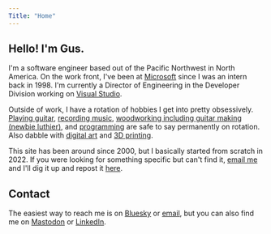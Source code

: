 ```yaml
---
Title: "Home"
---
```

## Hello! I'm Gus.
I'm a software engineer based out of the Pacific Northwest in North America. On the work front, I've been at [Microsoft](https://microsoft.com) since I was an intern back in 1998. I'm currently a Director of Engineering in the Developer Division working on [Visual Studio](https://visualstudio.com).

Outside of work, I have a rotation of hobbies I get into pretty obsessively. [Playing guitar](/music), [recording music](/music), [woodworking including guitar making (newbie luthier)](/maker), and [programming](/software) are safe to say permanently on rotation. Also dabble with [digital art](/art) and [3D printing](/maker). 

This site has been around since 2000, but I basically started from scratch in 2022. If you were looking for something specific but can't find it, [email me](mailto:hello@gusperez.com) and I'll dig it up and repost it [here](/blog/).

## Contact
The easiest way to reach me is on [Bluesky](https://bsky.app/profile/gusperez.com) or [email](mailto:hello@gusperez.com), but you can also find me on [Mastodon](https://hachyderm.io/@gusper) or [LinkedIn](https://www.linkedin.com/in/gusperez/).